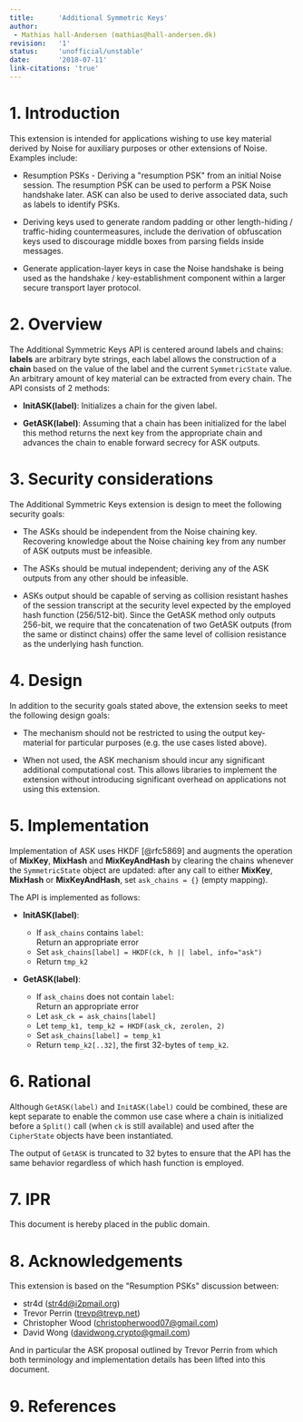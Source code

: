 ```yaml
---
title:      'Additional Symmetric Keys'
author:
 - Mathias hall-Andersen (mathias@hall-andersen.dk)
revision:   '1'
status:     'unofficial/unstable'
date:       '2018-07-11'
link-citations: 'true'
---
```


# 1. Introduction

This extension is intended for applications
wishing to use key material derived by Noise for auxiliary purposes or other extensions of Noise.
Examples include:

* Resumption PSKs - Deriving a "resumption PSK" from an initial Noise session.
  The resumption PSK can be used to perform a PSK Noise handshake later.
  ASK can also be used to derive associated data, such as labels to identify PSKs.

* Deriving keys used to generate random padding or other
  length-hiding / traffic-hiding countermeasures,
  include the derivation of obfuscation keys used
  to discourage middle boxes from parsing fields inside messages.

* Generate application-layer keys in case the Noise handshake is
  being used as the handshake / key-establishment component within
  a larger secure transport layer protocol.

# 2. Overview

The Additional Symmetric Keys API is centered around labels and chains:
**labels** are arbitrary byte strings,
each label allows the construction of a **chain** based on the value of the label and
the current `SymmetricState` value.
An arbitrary amount of key material can be extracted from every chain.
The API consists of 2 methods:

* **InitASK(label)**:
  Initializes a chain for the given label.

* **GetASK(label)**:
  Assuming that a chain has been initialized for the label
  this method returns the next key from the appropriate chain
  and advances the chain to enable forward secrecy for ASK outputs.

# 3. Security considerations

The Additional Symmetric Keys extension is design to meet the following security goals:

* The ASKs should be independent from the Noise chaining key.
  Recovering knowledge about the Noise chaining key from any number of ASK
  outputs must be infeasible.

* The ASKs should be mutual independent;
  deriving any of the ASK outputs from any other should be infeasible.

* ASKs output should be capable of serving as collision resistant hashes of the session transcript
  at the security level expected by the employed hash function (256/512-bit).
  Since the GetASK method only outputs 256-bit, we require that the concatenation of two GetASK outputs
  (from the same or distinct chains) offer the same level of collision resistance as the underlying hash function.

# 4. Design

In addition to the security goals stated above, the extension seeks to meet the following design goals:

* The mechanism should not be restricted to using the output key-material
  for particular purposes (e.g. the use cases listed above).

* When not used, the ASK mechanism should incur any significant additional computational cost.
  This allows libraries to implement the extension without introducing significant
  overhead on applications not using this extension.

# 5. Implementation

Implementation of ASK uses HKDF [@rfc5869]
and augments the operation of **MixKey**, **MixHash** and **MixKeyAndHash**
by clearing the chains whenever the `SymmetricState` object are updated:
after any call to either **MixKey**, **MixHash** or **MixKeyAndHash**,
set `ask_chains = {}` (empty mapping).

The API is implemented as follows:

* **InitASK(label)**:
    * If `ask_chains` contains `label`: \
      Return an appropriate error
    * Set `ask_chains[label] = HKDF(ck, h || label, info="ask")`
    * Return `tmp_k2`

* **GetASK(label)**:

    * If `ask_chains` does not contain `label`: \
      Return an appropriate error
    * Let `ask_ck = ask_chains[label]`
    * Let `temp_k1, temp_k2 = HKDF(ask_ck, zerolen, 2)`
    * Set `ask_chains[label] = temp_k1`
    * Return `temp_k2[..32]`, the first 32-bytes of `temp_k2`.

# 6. Rational

Although `GetASK(label)` and `InitASK(label)` could be combined,
these are kept separate to enable the common use case where a chain is initialized
before a `Split()` call (when `ck` is still available) and used
after the `CipherState` objects have been instantiated.

The output of `GetASK` is truncated to 32 bytes to ensure
that the API has the same behavior regardless of which hash function is employed.

# 7. IPR

This document is hereby placed in the public domain.

# 8. Acknowledgements

This extension is based on the "Resumption PSKs" discussion between:

- str4d (str4d@i2pmail.org)
- Trevor Perrin (trevp@trevp.net)
- Christopher Wood (christopherwood07@gmail.com)
- David Wong (davidwong.crypto@gmail.com)

And in particular the ASK proposal outlined by Trevor Perrin
from which both terminology and implementation details has been lifted into this document.

# 9.  References
